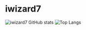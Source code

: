 # iwizard7
![iwizard7 GitHub stats](https://github-readme-stats.vercel.app/api?username=iwizard7&show_icons=true&theme=transparent)
![Top Langs](https://github-readme-stats.vercel.app/api/top-langs/?username=iwizard7&layout=compact)
